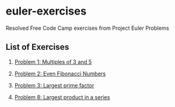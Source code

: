 # euler-exercises
Resolved Free Code Camp exercises from Project Euler Problems

## List of Exercises
1. [Problem 1: Multiples of 3 and 5](https://github.com/samuelalecas/euler-exercises/blob/main/001.js)
2. [Problem 2: Even Fibonacci Numbers](https://github.com/samuelalecas/euler-exercises/blob/main/002.js)
3. [Problem 3: Largest prime factor](https://github.com/samuelalecas/euler-exercises/blob/main/003.js)

8. [Problem 8: Largest product in a series](https://github.com/samuelalecas/euler-exercises/blob/main/008.js)
